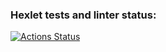 ### Hexlet tests and linter status:
[![Actions Status](https://github.com/evgenonyskiv/frontend-project-lvl1/workflows/hexlet-check/badge.svg)](https://github.com/evgenonyskiv/frontend-project-lvl1/actions)
